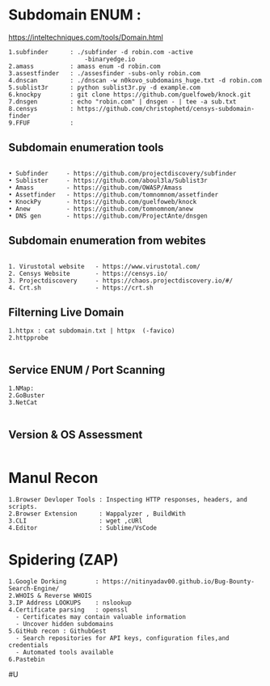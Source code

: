 # Subdomain ENUM : 
https://inteltechniques.com/tools/Domain.html
```
1.subfinder      : ./subfinder -d robin.com -active 
                     -binaryedge.io
2.amass          : amass enum -d robin.com
3.assestfinder   : ./assesfinder -subs-only robin.com
4.dnscan         : ./dnscan -w n0kovo_subdomains_huge.txt -d robin.com
5.sublist3r      : python sublist3r.py -d example.com
6.knockpy        : git clone https://github.com/guelfoweb/knock.git
7.dnsgen         : echo "robin.com" | dnsgen - | tee -a sub.txt
8.censys         : https://github.com/christophetd/censys-subdomain-finder
9.FFUF           : 

```

## Subdomain enumeration tools
  ```
  	
• Subfinder     - https://github.com/projectdiscovery/subfinder
• Sublister     - https://github.com/aboul3la/Sublist3r
• Amass         - https://github.com/OWASP/Amass
• Assetfinder   - https://github.com/tomnomnom/assetfinder
• KnockPy       - https://github.com/guelfoweb/knock
• Anew          - https://github.com/tomnomnom/anew
• DNS gen       - https://github.com/ProjectAnte/dnsgen

  ```

## Subdomain enumeration from webites

 ```

1. Virustotal website   - https://www.virustotal.com/
2. Censys Website       - https://censys.io/
3. Projectdiscovery     - https://chaos.projectdiscovery.io/#/
4. Crt.sh               - https://crt.sh

  ```

## Filterning Live Domain

```
1.httpx : cat subdomain.txt | httpx  (-favico)
2.httpprobe


```

## Service ENUM / Port Scanning 

```
1.NMap:
2.GoBuster
3.NetCat


```
## Version & OS Assessment 

```

```


# Manul Recon
```
1.Browser Devloper Tools : Inspecting HTTP responses, headers, and scripts.
2.Browser Extension      : Wappalyzer , BuildWith
3.CLI                    : wget ,cURl
4.Editor                 : Sublime/VsCode

```

# Spidering (ZAP)
```
1.Google Dorking        : https://nitinyadav00.github.io/Bug-Bounty-Search-Engine/ 
2.WHOIS & Reverse WHOIS
3.IP Address LOOKUPS    : nslookup
4.Certificate parsing   : openssl
  - Certificates may contain valuable information
  - Uncover hidden subdomains
5.GitHub recon : GithubGest
  - Search repositories for API keys, configuration files,and credentials
  - Automated tools available
6.Pastebin
```
 #U